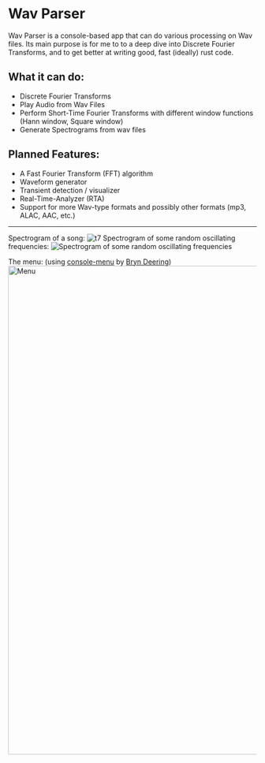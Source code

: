 # Wav Parser

Wav Parser is a console-based app that can do various processing on Wav files. Its main purpose is for me to to a deep dive into Discrete Fourier Transforms, and to get better at writing good, fast (ideally) rust code.

## What it can do:
* Discrete Fourier Transforms
* Play Audio from Wav Files
* Perform Short-Time Fourier Transforms with different window functions (Hann window, Square window)
* Generate Spectrograms from wav files

## Planned Features:
* A Fast Fourier Transform (FFT) algorithm
* Waveform generator
* Transient detection / visualizer
* Real-Time-Analyzer (RTA)
* Support for more Wav-type formats and possibly other formats (mp3, ALAC, AAC, etc.)

---

Spectrogram of a song:
![t7](https://github.com/user-attachments/assets/8d1c0a0d-8348-4f29-b8a9-798e4cd051d2)
Spectrogram of some random oscillating frequencies:
<img widtg="1170" alt="Spectrogram of some random oscillating frequencies" src="https://github.com/user-attachments/assets/4ca14da9-b445-48f5-8853-07e63d223460">


The menu: (using [console-menu](https://github.com/Bdeering1/console-menu) by [Bryn Deering](https://github.com/Bdeering1))
<img width="992" alt="Menu" src="https://github.com/user-attachments/assets/8c2d5720-4462-4cfb-ab0d-32f95e4e51fb" />
